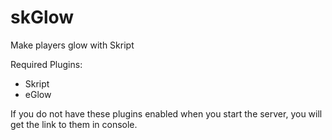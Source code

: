 # skGlow
Make players glow with Skript

Required Plugins:
- Skript
- eGlow

If you do not have these plugins enabled when you start the server, you will get the link to them in console.
